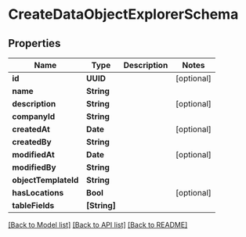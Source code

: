 # CreateDataObjectExplorerSchema

## Properties
Name | Type | Description | Notes
------------ | ------------- | ------------- | -------------
**id** | **UUID** |  | [optional] 
**name** | **String** |  | 
**description** | **String** |  | [optional] 
**companyId** | **String** |  | 
**createdAt** | **Date** |  | [optional] 
**createdBy** | **String** |  | 
**modifiedAt** | **Date** |  | [optional] 
**modifiedBy** | **String** |  | 
**objectTemplateId** | **String** |  | 
**hasLocations** | **Bool** |  | [optional] 
**tableFields** | **[String]** |  | 

[[Back to Model list]](../README.md#documentation-for-models) [[Back to API list]](../README.md#documentation-for-api-endpoints) [[Back to README]](../README.md)


